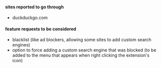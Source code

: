 #### sites reported to go through
- duckduckgo.com

#### feature requests to be considered
- blacklist (like ad blockers, allowing some sites to add custom search engines)
- option to force adding a custom search engine that was blocked (to be added to the menu that appears when right clicking the extension's icon)
